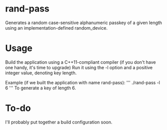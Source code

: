 rand-pass
=========

Generates a random case-sensitive alphanumeric passkey of a given length using an implementation-defined random_device.

Usage
=====
Build the application using a C++11-compliant compiler (if you don't have one handy, it's time to upgrade)
Run it using the -l option and a positive integer value, denoting key length.

Example (if we built the application with name rand-pass):
'''
./rand-pass -l 6
'''
To generate a key of length 6.

To-do
=====
I'll probably put together a build configuration soon.
